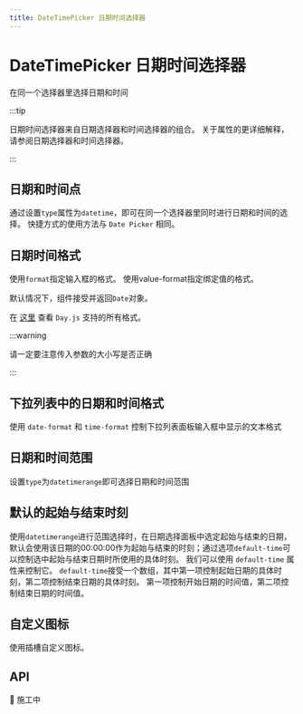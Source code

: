 ```yaml
---
title: DateTimePicker 日期时间选择器
---
```


# DateTimePicker 日期时间选择器

在同一个选择器里选择日期和时间

:::tip

日期时间选择器来自日期选择器和时间选择器的组合。 关于属性的更详细解释，请参阅日期选择器和时间选择器。

:::

## 日期和时间点

通过设置`type`属性为`datetime`，即可在同一个选择器里同时进行日期和时间的选择。 快捷方式的使用方法与 `Date Picker` 相同。

<preview path="./date-and-time" />

## 日期时间格式

使用`format`指定输入框的格式。 使用value-format指定绑定值的格式。

默认情况下，组件接受并返回`Date`对象。

在 [这里](https://day.js.org/docs/en/display/format#list-of-all-available-formats) 查看 `Day.js` 支持的所有格式。

:::warning

请一定要注意传入参数的大小写是否正确

:::

<preview path="./date-and-time-formats" />

## 下拉列表中的日期和时间格式

使用 `date-format` 和 `time-format` 控制下拉列表面板输入框中显示的文本格式

<preview path="./date-and-time-formats-panel" />

## 日期和时间范围

设置`type`为`datetimerange`即可选择日期和时间范围

<preview path="./date-and-time-range" />

## 默认的起始与结束时刻

使用`datetimerange`进行范围选择时，在日期选择面板中选定起始与结束的日期，默认会使用该日期的00:00:00作为起始与结束的时刻；通过选项`default-time`可以控制选中起始与结束日期时所使用的具体时刻。 我们可以使用 `default-time` 属性来控制它。 `default-time`接受一个数组，其中第一项控制起始日期的具体时刻，第二项控制结束日期的具体时刻。 第一项控制开始日期的时间值，第二项控制结束日期的时间值。

<preview path="./default-time" />


## 自定义图标

使用插槽自定义图标。

<preview path="./custom-icon" />

## API

🚧 施工中